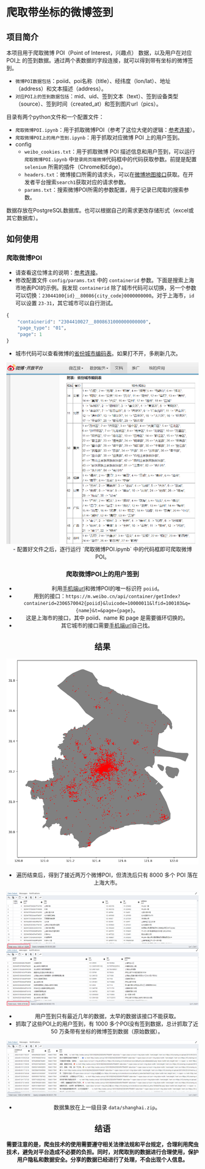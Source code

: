 # 爬取带坐标的微博签到

## 项目简介

本项目用于爬取微博 POI（Point of Interest，兴趣点） 数据，以及用户在对应 POI上 的签到数据。通过两个表数据的字段连接，就可以得到带有坐标的微博签到。
- `微博POI数据包括`：poiid、poi名称（title）、经纬度（lon/lat）、地址（address）和文本描述（address）。
- `对应POI上的签到数据包括`：mid、uid、签到文本（text）、签到设备类型（source）、签到时间（created_at）和签到图片url（pics）。

目录有两个python文件和一个配置文件：
- `爬取微博POI.ipynb`：用于抓取微博POI（参考了这位大佬的逻辑：[参考连接](https://gitee.com/Jongsh/weibo-poi-crawler)）。
- `爬取微博POI上的用户签到.ipynb`：用于抓取对应微博 POI 上的用户签到。
- config
	- `weibo_cookies.txt`：用于抓取微博 POI 描述信息和用户签到，可以运行 `爬取微博POI.ipynb` 中`登录网页端微博`代码框中的代码获取参数。前提是配置 `selenium` 所需的插件（Chrome和Edge）。
	- `headers.txt`：微博接口所需的请求头，可以在[微博地图接口](https://place.weibo.com/wandermap/?pcid=B2094251DB6FABFC489A)获取。在开发者平台搜索`search1`获取对应的请求参数。
	- `params.txt`：搜索微博POI所需的参数配置，用于记录已爬取的搜索参数。

数据存放在PostgreSQL数据库。也可以根据自己的需求更改存储形式（excel或其它数据库）。

## 如何使用

### 爬取微博POI

- 请查看这位博主的说明：[参考连接](https://gitee.com/Jongsh/weibo-poi-crawler)。
- 修改配置文件 `config/params.txt` 中的 `containerid` 参数。下面是搜索上海市地表POI的示例。我发现 `containerid` 除了城市代码可以切换，另一个参数可以切换：`23044100{id}__80086{city_code}0000000000`。对于上海市，`id` 可以设置 `23-31`，其它城市可以自行测试。
```python
{
    "containerid": "2304410027__8008631000000000000",
    "page_type": "01",
    "page": 1
}
```
- 城市代码可以查看微博的[省份城市编码表](https://open.weibo.com/wiki/%E7%9C%81%E4%BB%BD%E5%9F%8E%E5%B8%82%E7%BC%96%E7%A0%81%E8%A1%A8)。如果打不开，多刷新几次。
<center><img src="fig/微博城市编码.png"><center>
- 配置好文件之后，逐行运行 `爬取微博POI.ipynb` 中的代码框即可爬取微博POI。

### 爬取微博POI上的用户签到

- 利用[手机端url](https://m.weibo.cn/)和微博POI的唯一标识符 `poiid`。
- 用到的接口：`https://m.weibo.cn/api/container/getIndex?containerid=2306570042{poiid}&luicode=10000011&lfid=100103&q={name}&t=&page={page}`。
- 这是上海市的接口，其中 poiid、name 和 page 是需要循环切换的。
- 其它城市的接口需要[手机端url](https://m.weibo.cn/)自己找。

## 结果

<center><img src="fig/结果1.png"><center> 

- 遍历结束后，得到了接近两万个微博POI，但清洗后只有 8000 多个 POI 落在上海大市。
<center><img src="fig/结果2.png"><center> 
	
- 用户签到只有最近几年的数据，太早的数据该接口不能获取。
- 抓取了这些POI上的用户签到，有 1000 多个POI没有签到数据，总计抓取了近 50 万条带有坐标的微博签到数据（原始数据）。
<center><img src="fig/结果数据.png"><center> 

- 数据集放在上一级目录 `data/shanghai.zip`。

## 结语

**需要注意的是，爬虫技术的使用需要遵守相关法律法规和平台规定，合理利用爬虫技术，避免对平台造成不必要的负担。同时，对爬取到的数据进行合理使用，保护用户隐私和数据安全。分享的数据已经进行了处理，不会出现个人信息。**
